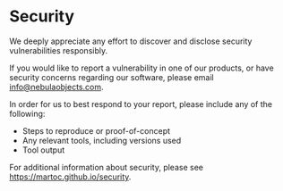 # Security

We deeply appreciate any effort to discover and disclose security vulnerabilities responsibly.

If you would like to report a vulnerability in one of our products, or have security concerns regarding our software, please email info@nebulaobjects.com.

In order for us to best respond to your report, please include any of the following:

* Steps to reproduce or proof-of-concept
* Any relevant tools, including versions used
* Tool output

For additional information about security, please see https://martoc.github.io/security.
